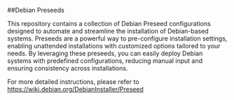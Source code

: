 ##Debian Preseeds

This repository contains a collection of Debian Preseed configurations designed to automate and streamline the installation of Debian-based systems. Preseeds are a powerful way to pre-configure installation settings, enabling unattended installations with customized options tailored to your needs. By leveraging these preseeds, you can easily deploy Debian systems with predefined configurations, reducing manual input and ensuring consistency across installations.

For more detailed instructions, please refer to https://wiki.debian.org/DebianInstaller/Preseed
